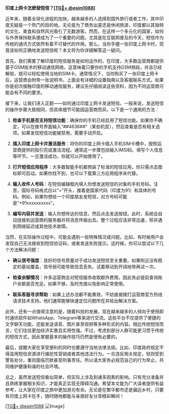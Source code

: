 **印度上网卡怎麽發短信？[[TG💪+ @esim1088](https://t.me/s/esim1088)]**

近年来，随着全球化进程的加快，越来越多的人选择到国外旅行或者工作，其中印度无疑是一个热门的目的地。无论是为了商务出差还是休闲旅游，印度都以其独特的文化、美食和自然风光吸引了无数游客。然而，在这样一个多元化的国家，如何与外界保持联系便成为了一个重要的问题。尤其是在互联网普及的今天，短信作为传统的通讯方式依然有着不可替代的作用。那么，当你手握一张印度上网卡时，究竟该如何正确地发送短信呢？本文将为你详细解答这一疑问。

首先，我们需要了解印度的短信服务是如何运作的。在印度，大多数运营商都提供基于GSM技术的移动通信网络，这意味着只要你的手机支持GSM频段，并且已经解锁，就可以轻松使用当地的SIM卡。通常情况下，当你购买了一张印度上网卡后，运营商会附带一张说明书，上面会有详细的设置指南以及客服联系方式。如果你是初次接触印度的移动通信服务，建议先仔细阅读这些资料，因为不同运营商可能会有不同的要求。

接下来，让我们进入正题——如何通过印度上网卡发送短信。一般来说，发送短信的操作步骤大致相同，但具体细节可能因运营商而异。以下是一个通用的方法：

1. **检查手机是否支持短信功能**：确保你的手机已经启用了短信功能。如果你不确定，可以在拨号界面输入“*#*#4636#*#*”（某些机型），然后查看是否有相关选项。如果发现短信功能被禁用，需要手动开启。

2. **插入印度上网卡并激活服务**：将你的印度上网卡插入手机SIM卡槽中，按照运营商提供的指引完成激活流程。通常这一步骤包括输入IMSI码、填写个人信息等环节。一旦激活成功，你就可以开始使用了。

3. **打开短信应用程序**：大多数智能手机都预装了标准的短信应用，你只需点击图标即可启动。如果你找不到，也可以下载第三方应用程序来代替。

4. **输入收件人号码**：在短信编辑框内填入你想发送短信的对象的手机号码。注意，国际号码格式应以“+”开头，接着是国家代码（印度为91）和具体的号码。例如，如果你想给一个印度朋友发短信，对方号码可能是“+91xxxxxxxxxx”。

5. **编写内容并发送**：输入你想传达的信息，然后点击发送按钮。此时，系统会自动连接到运营商的服务器并将消息传输出去。整个过程应该非常迅速，除非遇到网络延迟或其他技术故障。

当然，在实际操作过程中，可能会遇到一些特殊情况或问题。比如，有时候用户会发现自己无法接收到短信验证码，或者发送失败提示。这时候，你可以尝试以下几个方法解决问题：

- **确认信号强度**：良好的信号质量对于成功发送短信至关重要。如果附近没有稳定的基站覆盖，信号弱可能导致信息丢失。试着移动到开阔地带再试一次。
  
- **检查余额情况**：许多运营商会对短信服务收取额外费用，因此务必提前查询账户余额是否充足。如果不够，及时充值以免影响正常使用。

- **联系客服寻求帮助**：如果上述办法都不能奏效，不妨直接拨打运营商官方热线请求技术支持。他们通常能够快速定位问题所在并给出解决方案。

此外，还有一点值得注意的是，随着科技的发展，现在越来越多的人倾向于使用即时通讯软件如WhatsApp、Telegram等来进行交流。这些平台不仅提供了便捷的文字聊天功能，还能发送语音、图片甚至视频等多种形式的内容。相比传统短信而言，它们往往更加经济实惠且实用性强。不过，考虑到部分人群可能更习惯于传统的短信方式，因此掌握基本的操作技巧仍然是很有必要的。

最后，提醒大家在享受便利的同时也要遵守当地法律法规。比如，印度政府规定不得滥用短信资源进行骚扰性营销或者其他违法行为。一旦违反相关规定，轻则受到警告处分，重则面临罚款甚至刑事责任。所以请大家务必规范自己的行为举止，共同维护健康和谐的社会环境。

总之，虽然发送短信看似简单，但实际上涉及到诸多因素的影响。只有充分准备并且熟练掌握相关知识，才能真正实现无障碍沟通。希望本文能为广大读者提供有益参考，让大家在印度之旅中更加游刃有余。无论是在繁华都市还是偏远乡村，只要有印度上网卡在手，随时随地都能与亲朋好友分享精彩瞬间！

[[TG💪+ @esim1088](https://t.me/s/esim1088) ![Image](https://i.postimg.cc/4NQfJmqS/Snipaste-2025-05-13-00-14-12.png)]